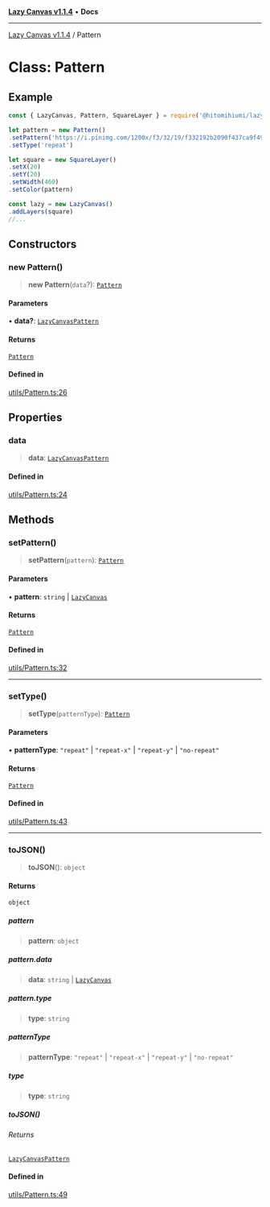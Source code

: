 [**Lazy Canvas v1.1.4**](../README.md) • **Docs**

***

[Lazy Canvas v1.1.4](../globals.md) / Pattern

# Class: Pattern

## Example

```ts
const { LazyCanvas, Pattern, SquareLayer } = require('@hitomihiumi/lazy-canvas')

let pattern = new Pattern()
.setPattern('https://i.pinimg.com/1200x/f3/32/19/f332192b2090f437ca9f49c1002287b6.jpg')
.setType('repeat')

let square = new SquareLayer()
.setX(20)
.setY(20)
.setWidth(460)
.setColor(pattern)

const lazy = new LazyCanvas()
.addLayers(square)
//...
```

## Constructors

### new Pattern()

> **new Pattern**(`data`?): [`Pattern`](Pattern.md)

#### Parameters

• **data?**: [`LazyCanvasPattern`](../interfaces/LazyCanvasPattern.md)

#### Returns

[`Pattern`](Pattern.md)

#### Defined in

[utils/Pattern.ts:26](https://github.com/hitomihiumi/lazy-canvas-ts/blob/2f56b7524690b04d018a0bb1b24e9f83eddf6fcf/src/utils/Pattern.ts#L26)

## Properties

### data

> **data**: [`LazyCanvasPattern`](../interfaces/LazyCanvasPattern.md)

#### Defined in

[utils/Pattern.ts:24](https://github.com/hitomihiumi/lazy-canvas-ts/blob/2f56b7524690b04d018a0bb1b24e9f83eddf6fcf/src/utils/Pattern.ts#L24)

## Methods

### setPattern()

> **setPattern**(`pattern`): [`Pattern`](Pattern.md)

#### Parameters

• **pattern**: `string` \| [`LazyCanvas`](LazyCanvas.md)

#### Returns

[`Pattern`](Pattern.md)

#### Defined in

[utils/Pattern.ts:32](https://github.com/hitomihiumi/lazy-canvas-ts/blob/2f56b7524690b04d018a0bb1b24e9f83eddf6fcf/src/utils/Pattern.ts#L32)

***

### setType()

> **setType**(`patternType`): [`Pattern`](Pattern.md)

#### Parameters

• **patternType**: `"repeat"` \| `"repeat-x"` \| `"repeat-y"` \| `"no-repeat"`

#### Returns

[`Pattern`](Pattern.md)

#### Defined in

[utils/Pattern.ts:43](https://github.com/hitomihiumi/lazy-canvas-ts/blob/2f56b7524690b04d018a0bb1b24e9f83eddf6fcf/src/utils/Pattern.ts#L43)

***

### toJSON()

> **toJSON**(): `object`

#### Returns

`object`

##### pattern

> **pattern**: `object`

##### pattern.data

> **data**: `string` \| [`LazyCanvas`](LazyCanvas.md)

##### pattern.type

> **type**: `string`

##### patternType

> **patternType**: `"repeat"` \| `"repeat-x"` \| `"repeat-y"` \| `"no-repeat"`

##### type

> **type**: `string`

##### toJSON()

###### Returns

[`LazyCanvasPattern`](../interfaces/LazyCanvasPattern.md)

#### Defined in

[utils/Pattern.ts:49](https://github.com/hitomihiumi/lazy-canvas-ts/blob/2f56b7524690b04d018a0bb1b24e9f83eddf6fcf/src/utils/Pattern.ts#L49)
